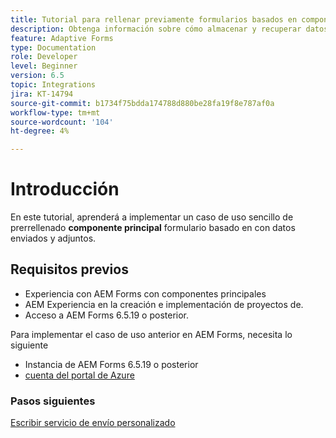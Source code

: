 ```yaml
---
title: Tutorial para rellenar previamente formularios basados en componentes principales con datos y archivos adjuntos
description: Obtenga información sobre cómo almacenar y recuperar datos de formulario adaptables y archivos adjuntos de la cuenta de almacenamiento de Azure.
feature: Adaptive Forms
type: Documentation
role: Developer
level: Beginner
version: 6.5
topic: Integrations
jira: KT-14794
source-git-commit: b1734f75bdda174788d880be28fa19f8e787af0a
workflow-type: tm+mt
source-wordcount: '104'
ht-degree: 4%

---
```


# Introducción

En este tutorial, aprenderá a implementar un caso de uso sencillo de prerrellenado **componente principal** formulario basado en con datos enviados y adjuntos.

## Requisitos previos

* Experiencia con AEM Forms con componentes principales
* AEM Experiencia en la creación e implementación de proyectos de.
* Acceso a AEM Forms 6.5.19 o posterior.

Para implementar el caso de uso anterior en AEM Forms, necesita lo siguiente

* Instancia de AEM Forms 6.5.19 o posterior
* [cuenta del portal de Azure](https://portal.azure.com/)


### Pasos siguientes

[Escribir servicio de envío personalizado](./create-custom-submit.md)
